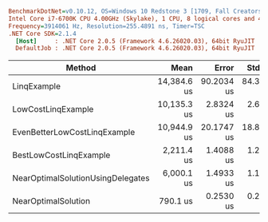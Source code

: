 ``` ini

BenchmarkDotNet=v0.10.12, OS=Windows 10 Redstone 3 [1709, Fall Creators Update] (10.0.16299.192)
Intel Core i7-6700K CPU 4.00GHz (Skylake), 1 CPU, 8 logical cores and 4 physical cores
Frequency=3914061 Hz, Resolution=255.4891 ns, Timer=TSC
.NET Core SDK=2.1.4
  [Host]     : .NET Core 2.0.5 (Framework 4.6.26020.03), 64bit RyuJIT
  DefaultJob : .NET Core 2.0.5 (Framework 4.6.26020.03), 64bit RyuJIT


```
|                            Method |        Mean |      Error |     StdDev |     Gen 0 | Allocated |
|---------------------------------- |------------:|-----------:|-----------:|----------:|----------:|
|                       LinqExample | 14,384.6 us | 90.2034 us | 84.3763 us | 1828.1250 | 7680000 B |
|                LowCostLinqExample | 10,135.3 us |  2.8324 us |  2.6494 us |  671.8750 | 2880000 B |
|      EvenBetterLowCostLinqExample | 10,944.9 us | 20.1747 us | 18.8714 us |         - |       0 B |
|            BestLowCostLinqExample |  2,211.4 us |  1.4088 us |  1.2488 us |         - |       0 B |
| NearOptimalSolutionUsingDelegates |  6,000.1 us |  1.4933 us |  1.1659 us |         - |       0 B |
|               NearOptimalSolution |    790.1 us |  0.2530 us |  0.2366 us |         - |       0 B |
